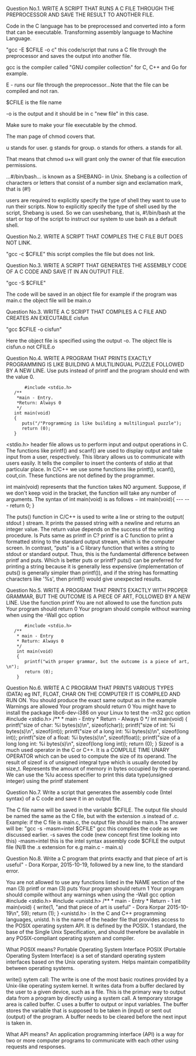 
Question No.1. WRITE A SCRIPT THAT RUNS A C FILE THROUGH THE PREPROCESSOR AND SAVE THE RESULT TO ANOTHER FILE.

Code in the C language has to be preprocessed and converted into a form that can be executable.
Transforming assembly language to Machine Language.

"gcc -E $CFILE -o c" this code/script that runs a C file through the preprocessor and saves the output into another file.

gcc is the compiler called "GNU compiler collection" for C, C++ and Go for example.

E - runs our file through the preprocessor...Note that the file can be compiled and not ran.

$CFILE is the file name

-o is the output and it should be in c "new file" in this case.

Make sure to make your file executable by the chmod.

The man page of chmod covers that.

u stands for user.
g stands for group.
o stands for others.
a stands for all.

That means that chmod u+x will grant only the owner of that file execution permissions.

...#/bin/bash... is known as a SHEBANG- in Unix. Shebang is a collection of characters or letters that consist of a number sign and exclamation mark, that is (#!)

users are required to explicitly specify the type of shell they want to use to run their scripts. Now to explicitly specify the type of shell used by the script, Shebang is used. So we can useshebang, that is, #!/bin/bash at the start or top of the script to instruct our system to use bash as a default shell.


Question No.2. WRITE A SCRIPT THAT COMPILES THE C FILE BUT DOES NOT LINK.

"gcc -c $CFILE" this script complies the file but does not link.


Question No.3. WRITE A SCRIPT THAT GENERATES THE ASSEMBLY CODE OF A C CODE AND SAVE IT IN AN OUTPUT FILE.

"gcc -S $CFILE"

The code will be saved in an object file for example if the program was main.c the object file will be main.o

Question No.3. WRITE A C SCRIPT THAT COMPILES A C FILE AND CREATES AN EXECUTABLE cisfun

"gcc $CFILE -o cisfun"

Here the object file is specified using the output -o. The object file is cisfun.o not CFILE.o


Question No.4. WRITE A PROGRAM THAT PRINTS EXACTLY PROGRAMMING IS LIKE BUILDING A MULTILINGUAL PUZZLE FOLLOWED BY A NEW LINE.
Use puts instead of printf and the program should end with the value 0.

           #include <stdio.h>
	   /**
	    *main - Entry.
	    *Return: Always 0
	    */
	   int main(void)
	   {
	      puts("/"Programming is like building a multilingual puzzle");
	      return (0);
	   }

<stdio.h> header file allows us to perform input and output operations in C. The functions like printf() and scanf() are used to display output and take input from a user, respectively.
This library allows us to communicate with users easily.
It tells the compiler to insert the contents of stdio at that particular place. In C/C++ we use some functions like printf(), scanf(), cout,cin. These functions are not defined by the
programmer.

int main(void) represents that the function takes NO argument. Suppose, if we don't keep void in the bracket, the function will take any number of arguments. The syntax of int main(void) is as follows − int main(void){ --- --- return 0; }

The puts() function in C/C++ is used to write a line or string to the output( stdout ) stream. It prints the passed string with a newline and returns an integer value. The return value depends on the success of the writing procedure.
Is Puts same as printf in C?
printf is a C function to print a formatted string to the standard output stream, which is the computer screen. In contrast, “puts” is a C library function that writes a string to stdout or
standard output. Thus, this is the fundamental difference between printf and puts.
Which is better puts or printf?
puts() can be preferred for printing a string because it is generally less expensive (implementation of puts() is generally simpler than printf()), and if the string has formatting characters like '%s', then printf() would give unexpected results.


Question No.5. WRITE A PROGRAM THAT PRINTS EXACTLY WITH PROPER GRAMMAR, BUT THE OUTCOME IS A PIECE OF ART, FOLLOWED BY A NEW LINE.
Use the function printf
You are not allowed to use the function puts
Your program should return 0
Your program should compile without warning when using the -Wall gcc option

           #include <stdio.h>
	   /**
	    * main - Entry
	    * Return: Always 0
	    */
	    int main(void)
	    {
	       printf("with proper grammar, but the outcome is a piece of art, \n");
	       return (0);
	    }


Question No.6. WRITE A C PROGRAM THAT PRINTS VARIOUS TYPES (DATA) eg INT, FLOAT, CHAR ON THE COMPUTER IT IS COMPILED AND RUN ON.
You should produce the exact same output as in the example
Warnings are allowed
Your program should return 0
You might have to install the package libc6-dev-i386 on your Linux to test the -m32 gcc option
           #include <stdio.h>
	   /**
	   * main - Entry
	   * Return - Always 0
	   */
	   int main(void)
	   {
	      printf("size of char: %i bytes(s)\n", sizeof(char));
	      printf("size of int: %i bytes(s)\n", sizeof(int));
	      printf("size of a long int: %i bytes(s)\n", sizeof(long int));
	      printf("size of a float: %i bytes(s)\n", sizeof(float));
	      printf("size of a long long int: %i bytes(s)\n", sizeof(long long int));
	      return (0);
	    }
Sizeof is a much used operator in the C or C++. It is a COMPLILE TIME UNARY OPERATOR which can be used to compute the size of its operand. The result of sizeof is of unsigned integral type 
which is usually denoted by size_t.
Represents the amount of memory in bytes occupied by the operand. We can use the %lu access specifier to print this data type(unsigned integer) using the printf statement


Question No.7. Write a script that generates the assembly code (Intel syntax) of a C code and save it in an output file.

The C file name will be saved in the variable $CFILE.
The output file should be named the same as the C file, but with the extension .s instead of .c.
Example: if the C file is main.c, the output file should be main.s
The answer will be: "gcc -s -masm=intel $CFILE"
gcc this complies the code as we discussed earlier.
-s saves the code (new concept first time looking into this)
-masm=intel this is the intel syntax assembly code
$CFILE the output file (N/B the .s extension for e.g main.c - main.s)

Question No.8. Write a C program that prints exactly and that piece of art is useful" - Dora Korpar, 2015-10-19, followed by a new line, to the standard error.

You are not allowed to use any functions listed in the NAME section of the man (3) printf or man (3) puts
Your program should return 1
Your program should compile without any warnings when using the -Wall gcc option
             #include <stdio.h>
	     #include <unistd.h>
	     /**
	     * main - Entry
	     * Return - 1
	     int main(void)
	     {
	       write(1, "and that piece of art is useful\" - Dora Korpar 2015-10-19\n", 59);
	       return (1);
	     }
<unistd.h> : In the C and C++ programming languages, unistd. h is the name of the header file that provides access to the POSIX operating system API. It is defined by the POSIX. 1 standard,
the base of the Single Unix Specification, and should therefore be available in any POSIX-compliant operating system and compiler.

What POSIX means?
Portable Operating System Interface
POSIX (Portable Operating System Interface) is a set of standard operating system interfaces based on the Unix operating system. Helps maintain compatibility between operating systems.

write() sytem call: The write is one of the most basic routines provided by a Unix-like operating system kernel. It writes data from a buffer declared by the user to a given device, such as a file. This is the primary way to output data from a program by directly using a system call.
A temporary storage area is called buffer. C uses a buffer to output or input variables. The buffer stores the variable that is supposed to be taken in (input) or sent out (output) of the 
program. A buffer needs to be cleared before the next input is taken in.

What API means?
An application programming interface (API) is a way for two or more computer programs to communicate with each other using requests and responses.


